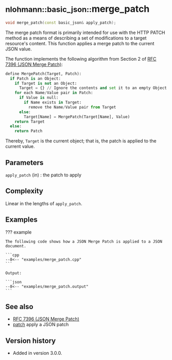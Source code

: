 # <small>nlohmann::basic_json::</small>merge_patch

```cpp
void merge_patch(const basic_json& apply_patch);
```

The merge patch format is primarily intended for use with the HTTP PATCH method as a means of describing a set of
modifications to a target resource's content. This function applies a merge patch to the current JSON value.

The function implements the following algorithm from Section 2 of
[RFC 7396 (JSON Merge Patch)](https://tools.ietf.org/html/rfc7396):

```python
define MergePatch(Target, Patch):
  if Patch is an Object:
    if Target is not an Object:
      Target = {} // Ignore the contents and set it to an empty Object
    for each Name/Value pair in Patch:
      if Value is null:
        if Name exists in Target:
          remove the Name/Value pair from Target
      else:
        Target[Name] = MergePatch(Target[Name], Value)
    return Target
  else:
    return Patch
```

Thereby, `Target` is the current object; that is, the patch is applied to the current value.

## Parameters

`apply_patch` (in)
:   the patch to apply

## Complexity

Linear in the lengths of `apply_patch`.

## Examples

??? example

    The following code shows how a JSON Merge Patch is applied to a JSON document.

    ```cpp
    --8<-- "examples/merge_patch.cpp"
    ```

    Output:

    ```json
    --8<-- "examples/merge_patch.output"
    ```

## See also

- [RFC 7396 (JSON Merge Patch)](https://tools.ietf.org/html/rfc7396)
- [patch](patch.md) apply a JSON patch

## Version history

- Added in version 3.0.0.
